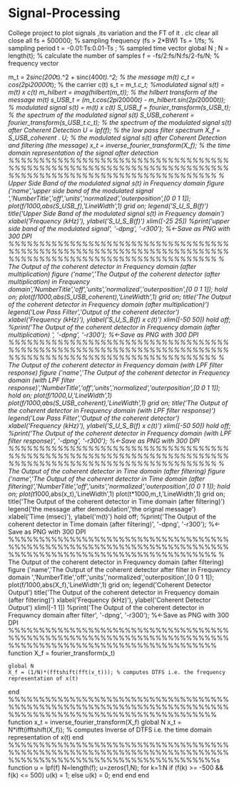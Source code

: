 # Signal-Processing
College project to plot signals ,its variation and the FT of it .
clc
clear all
close all
fs  = 500000; % sampling frequency (fs > 2*BW)
Ts  = 1/fs; % sampling period
t   = -0.01:Ts:0.01-Ts ; % sampled time vector
global N ;
N = length(t); % calculate the number of samples
f   = -fs/2:fs/N:fs/2-fs/N; % frequency vector

m_t = 2*sinc(200*t).^2 + sinc(400*t).^2; % the message m(t)
c_t = cos(2*pi*20000*t); % the carrier c(t)
s_t = m_t.*c_t; %modulated signal s(t) = m(t) x c(t)
m_hilbert = imag(hilbert(m_t)); % the hilbert transform of the message m(t)
s_USB_t = (m_t.*cos(2*pi*20000*t) - m_hilbert.*sin(2*pi*20000*t)); % modulated signal s(t) = m(t) x c(t)
S_USB_f = fourier_transform(s_USB_t); % the spectrum of the modulated signal s(t)
S_USB_coherent = fourier_transform(s_USB_t.*c_t); % the spectrum of the modulated signal s(t) after Coherent Detection
U = lpf(f); % the low pass filter spectrum
X_f = S_USB_coherent .* U; % the modulated signal s(t) after Coherent Detection and filtering (the message)
x_t = inverse_fourier_transform(X_f); % the time domain representation of the signal after detection
%%%%%%%%%%%%%%%%%%%%%%%%%%%%%%%%%%%%%%%%%%%%%%%%%%%%%%%%%%%%%%%%%%%%%%%%%%%%%%%%%%%%%%%%%%%%%%%%%%%%%%%%%%
% Upper Side Band of the modulated signal s(t) in Frequency domain
figure ('name','upper side band of the modulated signal ','NumberTitle','off','units','normalized','outerposition',[0 0 1 1]);
    plot(f/1000,abs(S_USB_f),'LineWidth',1)
    grid on;
    legend('S_U_S_B(f)')
   	title('Upper Side Band of the modulated signal s(t) in Frequency domain')
    xlabel('Frequency (kHz)'), ylabel('S_U_S_B(f)')
    xlim([-25 25])
    %print('upper side band of the modulated signal', '-dpng', '-r300'); %<-Save as PNG with 300 DPI
%%%%%%%%%%%%%%%%%%%%%%%%%%%%%%%%%%%%%%%%%%%%%%%%%%%%%%%%%%%%%%%%%%%%%%%%%%%%%%%%%%%%%%%%%%%%%%%%%%%%%%%%%%
% The Output of the coherent detector in Frequency domain (after multiplication)
figure ('name','The Output of the coherent detector (after multiplication) in Frequency domain','NumberTitle','off','units','normalized','outerposition',[0 0 1 1]);
 	hold on;
    plot(f/1000,abs(S_USB_coherent),'LineWidth',1)
    grid on;
    title('The Output of the coherent detector in Frequency domain (after multiplication)')
	legend('Low Pass Filter','Output of the coherent detector')
   	xlabel('Frequency (kHz)'), ylabel('S_U_S_B(f) x c(t)')
    xlim([-50 50])
    hold off;
    %print('The Output of the coherent detector in Frequency domain (after multiplication) ', '-dpng', '-r300'); %<-Save as PNG with 300 DPI
%%%%%%%%%%%%%%%%%%%%%%%%%%%%%%%%%%%%%%%%%%%%%%%%%%%%%%%%%%%%%%%%%%%%%%%%%%%%%%%%%%%%%%%%%%%%%%%%%%%%%%%%%%
% The Output of the coherent detector in Frequency domain (with LPF filter response)
figure ('name','The Output of the coherent detector in Frequency domain (with LPF filter response)','NumberTitle','off','units','normalized','outerposition',[0 0 1 1]);
 	hold on;
    plot(f/1000,U,'LineWidth',1)
    plot(f/1000,abs(S_USB_coherent),'LineWidth',1)
    grid on;
    title('The Output of the coherent detector in Frequency domain (with LPF filter response)')
	legend('Low Pass Filter','Output of the coherent detector')
   	xlabel('Frequency (kHz)'), ylabel('S_U_S_B(f) x c(t)')
    xlim([-50 50])
    hold off;
    %print('The Output of the coherent detector in Frequency domain (with LPF filter response)', '-dpng', '-r300'); %<-Save as PNG with 300 DPI
%%%%%%%%%%%%%%%%%%%%%%%%%%%%%%%%%%%%%%%%%%%%%%%%%%%%%%%%%%%%%%%%%%%%%%%%%%%%%%%%%%%%%%%%%%%%%%%%%%%%%%%%%%
% The Output of the coherent detector in Time domain (after filtering)
figure ('name','The Output of the coherent detector in Time domain (after filtering)','NumberTitle','off','units','normalized','outerposition',[0 0 1 1]);
    hold on;
    plot(t*1000,abs(x_t),'LineWidth',1)
    plot(t*1000,m_t,'LineWidth',1)
    grid on;
    title('The Output of the coherent detector in Time domain (after filtering)')
	legend('the message after demodulation','the orignal message')
   	xlabel('Time (msec)'), ylabel('m(t)')
    hold off;
    %print('The Output of the coherent detector in Time domain (after filtering)', '-dpng', '-r300'); %<-Save as PNG with 300 DPI
%%%%%%%%%%%%%%%%%%%%%%%%%%%%%%%%%%%%%%%%%%%%%%%%%%%%%%%%%%%%%%%%%%%%%%%%%%%%%%%%%%%%%%%%%%%%%%%%%%%%%%%%%%
% The Output of the coherent detector in Frequwncy domain (after filtering)
figure ('name','The Output of the coherent detector after filter in Frequwncy domain ','NumberTitle','off','units','normalized','outerposition',[0 0 1 1]);
    plot(f/1000,abs(X_f),'LineWidth',1)
    grid on;
    legend('Coherent Detector Output')
   	title('The Output of the coherent detector in Frequency domain (after filtering)')
    xlabel('Frequency (kHz)'), ylabel('Coherent Detector Output')
    xlim([-1 1])
    %print('The Output of the coherent detector in Frequwncy domain after filter', '-dpng', '-r300'); %<-Save as PNG with 300 DPI
%%%%%%%%%%%%%%%%%%%%%%%%%%%%%%%%%%%%%%%%%%%%%%%%%%%%%%%%%%%%%%%%%%%%%%%%%%%%%%%%%%%%%%%%%%%%%%%%%%%%%%%%%%
function X_f = fourier_transform(x_t)

	global N
  	X_f = (1/N)*(fftshift(fft(x_t))); % computes DTFS i.e. the frequency representation of x(t)
end
%%%%%%%%%%%%%%%%%%%%%%%%%%%%%%%%%%%%%%%%%%%%%%%%%%%%%%%%%%%%%%%%%%%%%%%%%%%%%%%%%%%%%%%%%%%%%%%%%%%%%%%%%%
function x_t = inverse_fourier_transform(X_f)
	global N
  	x_t = N*ifft(ifftshift(X_f)); % computes Inverse of DTFS i.e. the time domain representation of x(t)
end
%%%%%%%%%%%%%%%%%%%%%%%%%%%%%%%%%%%%%%%%%%%%%%%%%%%%%%%%%%%%%%%%%%%%%%%%%%%%%%%%%%%%%%%%%%%%%%%%%%%%%%%%%%s
function u = lpf(f)
    N=length(f);
    u=zeros(1,N);
    for k=1:N
        if (f(k) >= -500 && f(k) <= 500)
            u(k) = 1;
        else
            u(k) = 0;
        end
    end
end
